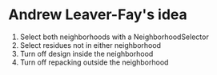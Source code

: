# Andrew Leaver-Fay's idea 

1. Select both neighborhoods with a NeighborhoodSelector 
2. Select residues not in either neighborhood 
3. Turn off design inside the neighborhood 
4. Turn off repacking outside the neighborhood


